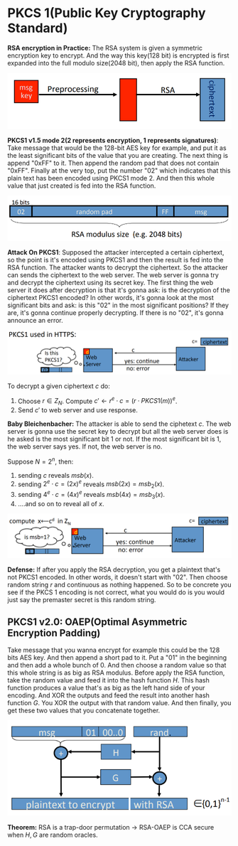 # PKCS 1(Public Key Cryptography Standard)

**RSA encryption in Practice:** The RSA system is given a symmetric encryption key to encrypt. And the way this key(128 bit) is encrypted is first expanded into the full modulo size(2048 bit), then apply the RSA function.

![1653208873403](../../img/1653208873403.png)

**PKCS1 v1.5 mode 2(2 represents encryption, 1 represents signatures)**: Take message that would be the 128-bit AES key for example, and put it as the least significant bits of the value that you are creating. The next thing is append "0xFF" to it. Then append the random pad that does not contain "0xFF". Finally at the very top, put the number "02" which indicates that this plain text has been encoded using PKCS1 mode 2. And then this whole value that just created is fed into the RSA function. 

![1653218669285](../../img/1653218669285.png)

**Attack On PKCS1**: Supposed the attacker intercepted a certain ciphertext, so the point is it's encoded using PKCS1 and then the result is fed into the RSA function. The attacker wants to decrypt the ciphertext. So the attacker can sends the ciphertext to the web server. The web server is gonna try and decrypt the ciphertext using its secret key. The first thing the web server it does after decryption is that it's gonna ask: is the decryption of the ciphertext PKCS1 encoded? In other words, it's gonna look at the most significant bits and ask: is this "02" in the most significant positions? If they are, it's gonna continue properly decrypting. If there is no "02", it's gonna announce an error.

![1653218960593](../../img/1653218960593.png)

To decrypt a given ciphertext $c$ do:

1. Choose $r \in Z_N$. Compute $c' \leftarrow r^e \cdot c = (r \cdot PKCS1(m))^e$.
2. Send $c'$ to web server and use response.

**Baby Bleichenbacher:** The attacker is able to send the ciphetext $c$. The web server is gonna use the secret key to decrypt but all the web server does is he asked is the most significant bit 1 or not. If the most significant bit is 1, the web server says yes. If not, the web server is no. 

Suppose $N = 2^n$, then:

1. sending $c$ reveals $msb(x)$.
2. sending $2^e \cdot c = (2x)^e$ reveals $msb(2x) = msb_2(x)$.
3. sending $4^e \cdot c = (4x)^e$ reveals $msb(4x) = msb_3(x)$.
4. ....and so on to reveal all of $x$.

![1653219710891](../../img/1653219710891.png)

**Defense:** If after you apply the RSA decryption, you get a plaintext that's not PKCS1 encoded. In other words, it doesn't start with "02". Then choose random string $r$ and continuous as nothing happened. So to be concrete you see if the PKCS 1 encoding is not correct, what you would do is you would just say the premaster secret is this random string. 

## PKCS1 v2.0: OAEP(Optimal Asymmetric Encryption Padding)

Take message that you wanna encrypt for example this could be the 128 bits AES key. And then append a short pad to it. Put a "01" in the beginning and then add a whole bunch of 0. And then choose a random value so that this whole string is as big as RSA modulus. Before apply the RSA function, take the random value and feed it into the hash function $H$. This hash function produces a value that's as big as the left hand side of your encoding. And XOR the outputs and feed the result into another hash function $G$. You XOR the output with that random value. And then finally, you get these two values that you concatenate together. 

![1653220852570](../../img/1653220852570.png)

**Theorem:** RSA is a trap-door permutation $\to$ RSA-OAEP is CCA secure when $H, G$ are random oracles.